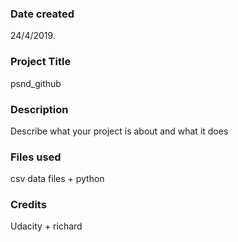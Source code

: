 ### Date created
24/4/2019.

### Project Title
psnd_github

### Description
Describe what your project is about and what it does

### Files used
csv data files + python 

### Credits
Udacity + richard

